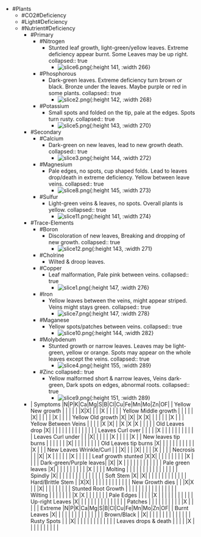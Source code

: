 - #Plants
	- #CO2#Deficiency
	- #Light#Deficiency
	- #Nutrient#Deficiency
		- #Primary
			- #Nitrogen
				- Stunted leaf growth, light-green/yellow leaves. Extreme deficiency appear burnt. Some Leaves may be up right.
				  collapsed:: true
					- ![slice6.png](../assets/slice6_1672610144042_0.png){:height 141, :width 266}
			- #Phosphorous
				- Dark-green leaves. Extreme deficiency turn brown or black. Bronze under the leaves. Maybe purple or red in some plants.
				  collapsed:: true
					- ![slice2.png](../assets/slice2_1672610160012_0.png){:height 142, :width 268}
			- #Potassium
				- Small spots and folded on the tip, pale at the edges. Spots turn rusty.
				  collapsed:: true
					- ![slice5.png](../assets/slice5_1672610166079_0.png){:height 143, :width 270}
		- #Secondary
			- #Calcium
				- Dark-green on new leaves, lead to new growth death.
				  collapsed:: true
					- ![slice3.png](../assets/slice3_1672610182703_0.png){:height 144, :width 272}
			- #Magnesium
				- Pale edges, no spots, cup shaped folds. Lead to leaves drop/death in extreme deficiency. Yellow between leave veins.
				  collapsed:: true
					- ![slice8.png](../assets/slice8_1672610191798_0.png){:height 145, :width 273}
			- #Sulfur
				- Light-green veins & leaves, no spots. Overall plants is yellow.
				  collapsed:: true
					- ![slice11.png](../assets/slice11_1672610200804_0.png){:height 141, :width 274}
		- #Trace-Elements
			- #Boron
				- Discoloration of new leaves, Breaking and dropping of new growth.
				  collapsed:: true
					- ![slice12.png](../assets/slice12_1672610207854_0.png){:height 143, :width 271}
			- #Cholrine
				- Wilted & droop leaves.
			- #Copper
				- Leaf malformation, Pale pink between veins.
				  collapsed:: true
					- ![slice1.png](../assets/slice1_1672610083579_0.png){:height 147, :width 276}
			- #Iron
				- Yellow leaves between the veins, might appear striped. Veins might stays green.
				  collapsed:: true
					- ![slice7.png](../assets/slice7_1672610220215_0.png){:height 147, :width 278}
			- #Maganese
				- Yellow spots/patches between veins.
				  collapsed:: true
					- ![slice10.png](../assets/slice10_1672610234961_0.png){:height 144, :width 282}
			- #Molybdenum
				- Stunted growth or narrow leaves. Leaves may be light-green, yellow or orange. Spots may appear on the whole leaves except the veins.
				  collapsed:: true
					- ![slice4.png](../assets/slice4_1672610243211_0.png){:height 155, :width 289}
			- #Zinc
			  collapsed:: true
				- Yellow malformed short & narrow leaves, Veins dark-green, Dark spots on edges, abnormal roots.
				  collapsed:: true
					- ![slice9.png](../assets/slice9_1672610253586_0.png){:height 151, :width 289}
		- | Symptoms                |N|P|K|Ca|Mg|S|B|Cl|Cu|Fe|Mn|Mo|Zn|OF|
		  | Yellow New growth       | | | |  |  |X|X|  |  |  |X |  |  |  |
		  | Yellow Middle growth    | | | |  |  |X| |  |  |  |  |X |  |  |
		  | Yellow Old growth       |X| |X|  |X |X| |  |  |  |  |  |X |  |
		  | Yellow Between Veins    | | | |  |X |X| |  |X |X |X |  |  |  |
		  | Old Leaves drop         |X| | |  |  | | |  |  |  |  |  |  |  |
		  | Leaves Curl over        | | | |  |X | | |  |  |  |  |  |  |  |
		  | Leaves Curl under       | | |X|  |  | | |  |X |  |  |  |  |X |
		  | New leaves tip burns    | | | |  |  | |X|  |  |  |  |  |  |  |
		  | Old Leaves tip burns    |X| | |  |  | | |  |  |  |  |  |X |  |
		  | New Leaves Wrinkle/Curl | | |X|  |  | |X|  |  |  |  |X |  |  |
		  | Necrosis                | | |X|  |X | | |  |  |  |X |  |  |  |
		  | Leaf growth stunted     |X|X| |  |  | | |  |  |  |  |X |  |  |
		  | Dark-green/Purple leaves| |X| |X |  | | |  |  |  |  |  |  |  |
		  | Pale green leaves       |X| | |  |  | | |  |  |  |  |X |  |  |
		  | Molting                 | | | |  |  | | |  |  |  |  |  |  |  |
		  | Spindly                 |X| | |  |  | | |  |  |  |  |  |  |  |
		  | Soft Stem               |X| |X|  |  | | |  |  |  |  |  |  |  |
		  | Hard/Brittle Stem       | |X|X|  |  | | |  |  |  |  |  |  |  |
		  | New Growth dies         | | |X|X |  | |X|  |  |  |  |  |  |  |
		  | Stunted Root Growth     | | | |  |  | | |  |  |  |  |  |  |  |
		  | Wilting                 | | | |  |  | | |X |X |  |  |  |  |  |
		  | Pale Edges              | | | |  |X | | |  |  |  |  |  |  |  |
		  | Up-right Leaves         |X| | |  |  | | |  |  |  |  |  |  |  |
		  | Patches                 | | | |  |  | | |  |  |  |X |  |  |  |
		  | Extreme                 |N|P|K|Ca|Mg|S|B|Cl|Cu|Fe|Mn|Mo|Zn|OF|
		  | Burnt Leaves            |X| | |  |  | | |  |  |  |  |  |  |  |
		  | Brown/Black             | |X| |  |  | | |  |  |  |  |  |  |  |
		  | Rusty Spots             | | |X|  |  | | |  |  |  |  |  |  |  |
		  | Leaves drops & death    | | | |  |X | | |  |  |  |  |  |  |  |